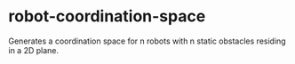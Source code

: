 robot-coordination-space
========================

Generates a coordination space for n robots with n static obstacles residing in a 2D plane.
